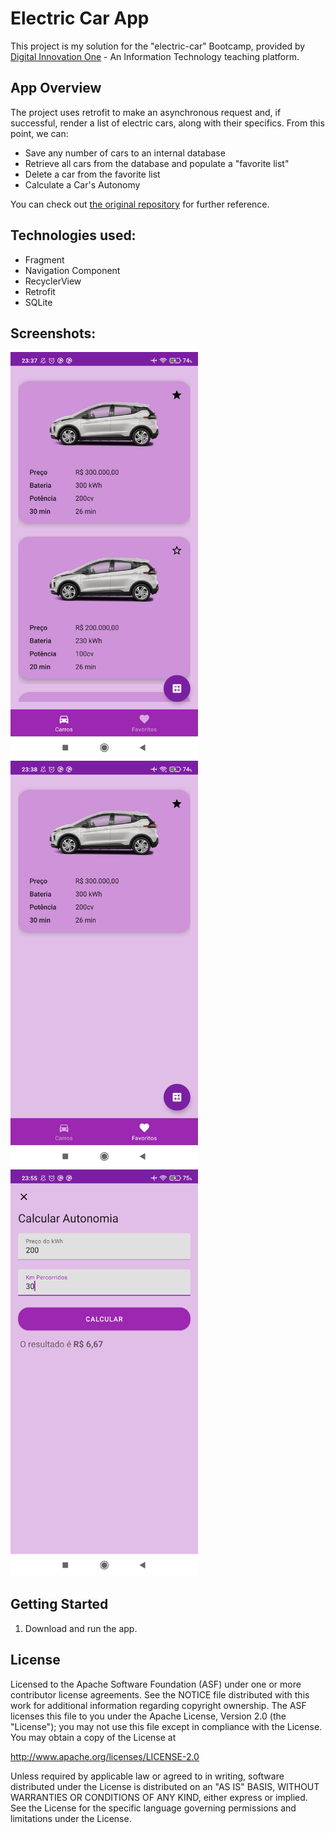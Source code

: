Electric Car App
===================================

This project is my solution for the "electric-car" Bootcamp, provided
by [Digital Innovation One](https://www.dio.me) - An Information Technology teaching platform.

App Overview
-------------

The project uses retrofit to make an asynchronous request and, if successful, render a list 
of electric cars, along with their specifics. From this point, we can:

- Save any number of cars to an internal database 
- Retrieve all cars from the database and populate a "favorite list"
- Delete a car from the favorite list
- Calculate a Car's Autonomy

You can check out [the original repository](https://github.com/digitalinnovationone/eletric-car-app) for
further reference.


Technologies used:
---------------


- Fragment
- Navigation Component
- RecyclerView
- Retrofit
- SQLite


Screenshots:
------------
<img src="app/src/assets/Electric_Car_1.png" width="300" /> <img src="app/src/assets/Electric_Car_2.png" width="300" /> <img src="app/src/assets/Electric_Car_3.png" width="300" />


Getting Started
---------------

1. Download and run the app.

License
-------

Licensed to the Apache Software Foundation (ASF) under one or more contributor
license agreements.  See the NOTICE file distributed with this work for
additional information regarding copyright ownership.  The ASF licenses this
file to you under the Apache License, Version 2.0 (the "License"); you may not
use this file except in compliance with the License.  You may obtain a copy of
the License at

http://www.apache.org/licenses/LICENSE-2.0

Unless required by applicable law or agreed to in writing, software
distributed under the License is distributed on an "AS IS" BASIS, WITHOUT
WARRANTIES OR CONDITIONS OF ANY KIND, either express or implied.  See the
License for the specific language governing permissions and limitations under
the License.
